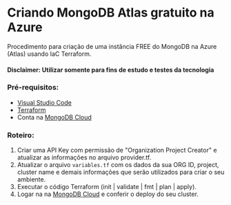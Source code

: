 # Criando MongoDB Atlas gratuito na Azure

Procedimento para criação de uma instância FREE do MongoDB na Azure (Atlas) usando IaC Terraform.

#### Disclaimer: Utilizar somente para fins de estudo e testes da tecnologia

### Pré-requisitos:

- [Visual Studio Code](https://code.visualstudio.com/download)
- [Terraform](https://www.terraform.io/downloads)
- Conta na [MongoDB Cloud](https://cloud.mongodb.com/)

### Roteiro:

1. Criar uma API Key com permissão de "Organization Project Creator" e atualizar as informações no arquivo provider.tf.
2. Atualizar o arquivo `variables.tf` com os dados da sua ORG ID, project, cluster name e demais informações que serão utilizados para criar o seu ambiente.
4. Executar o código Terraform (init | validate | fmt | plan | apply).
5. Logar na na [MongoDB Cloud](https://cloud.mongodb.com/) e conferir o deploy do seu cluster.
